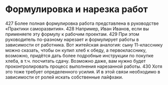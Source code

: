 # Формулировка и нарезка работ

427 Более полная формулировка работа представлена в руководстве «Практики саморазвития».
428 Например, Иван Иванов, если вы применяете эту формулу к рабочим проектам.
429 При этом руководитель по-разному нарезает и формулирует работы в зависимости от работника. Вот житейская аналогия: сыну 11-класснику можно сказать, чтобы он купил хлеб к обеду, а первокласснику, возможно, придётся дать более подробные инструкции по покупке хлеба, в т.ч. посчитать сдачу. Возможно даже, вам нужно будет проконтролировать процесс выполнения нарезанной работы.
430 Хотя это тоже требует определенного усилия. И в этой связи необходимо в зависимости от ролей искать собственные лайфхаки.
